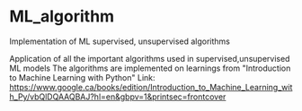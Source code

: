 # ML_algorithm
Implementation of ML supervised, unsupervised algorithms

Application of all the important algorithms used in supervised,unsupervised ML models
The algorithms are implemented on learnings from "Introduction to Machine Learning with Python"
Link: https://www.google.ca/books/edition/Introduction_to_Machine_Learning_with_Py/vbQlDQAAQBAJ?hl=en&gbpv=1&printsec=frontcover
